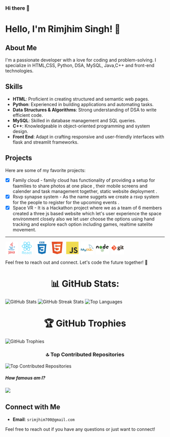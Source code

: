 ### Hi there 👋

<!--
**srimjhim700/srimjhim700** is a ✨ _special_ ✨ repository because its `README.md` (this file) appears on your GitHub profile.

Here are some ideas to get you started:

- 🔭 I’m currently working on ...
- 🌱 I’m currently learning ...
- 👯 I’m looking to collaborate on ...
- 🤔 I’m looking for help with ...
- 💬 Ask me about ...
- 📫 How to reach me: ...
- 😄 Pronouns: ...
- ⚡ Fun fact: ...
-->
# Hello, I'm Rimjhim Singh! 👋

## About Me
I'm a passionate developer with a love for coding and problem-solving. I specialize in HTML,CSS, Python, DSA, MySQL, Java,C++ and front-end technologies.

## Skills
- **HTML**: Proficient in creating structured and semantic web pages.
- **Python**: Experienced in building applications and automating tasks.
- **Data Structures & Algorithms**: Strong understanding of DSA to write efficient code.
- **MySQL**: Skilled in database management and SQL queries.
- **C++**: Knowledgeable in object-oriented programming and system design.
- **Front End**: Adapt in crafting responsive and user-friendly interfaces with flask and streamlit frameworks.

## Projects
Here are some of my favorite projects:
- [x] Family cloud - family cloud has functionality of providing a setup for faamilies to share photos at one place , their mobile screens and calender and task management together, static website deployment .
- [x] Rsvp synapse system - As the name suggets we create a rsvp system for the people to register for the upcoming events .
- [x] Space VR  - It is a Hackathon project where we as  a team of 6 members created a three js based website which let's user experience the space environment closely also we let user choose the options using hand tracking and explore each option including games, realtime satelite movement.

---
<div >
  <img src="https://github.com/devicons/devicon/blob/master/icons/java/java-original-wordmark.svg" title="Java" alt="Java" width="40" height="40"/>&nbsp;
  <img src="https://github.com/devicons/devicon/blob/master/icons/react/react-original-wordmark.svg" title="React" alt="React" width="40" height="40"/>&nbsp;
  <img src="https://github.com/devicons/devicon/blob/master/icons/css3/css3-plain-wordmark.svg"  title="CSS3" alt="CSS" width="40" height="40"/>&nbsp;
  <img src="https://github.com/devicons/devicon/blob/master/icons/html5/html5-original.svg" title="HTML5" alt="HTML" width="40" height="40"/>&nbsp;
  <img src="https://github.com/devicons/devicon/blob/master/icons/javascript/javascript-original.svg" title="JavaScript" alt="JavaScript" width="40" height="40"/>&nbsp;
  <img src="https://github.com/devicons/devicon/blob/master/icons/mysql/mysql-original-wordmark.svg" title="MySQL"  alt="MySQL" width="40" height="40"/>&nbsp;
  <img src="https://github.com/devicons/devicon/blob/master/icons/nodejs/nodejs-original-wordmark.svg" title="NodeJS" alt="NodeJS" width="40" height="40"/>&nbsp;
  <img src="https://github.com/devicons/devicon/blob/master/icons/git/git-original-wordmark.svg" title="Git" **alt="Git" width="40" height="40"/>
</div>

Feel free to reach out and connect. Let's code the future together! 🚀

<h1 align="center"> 📊 GitHub Stats:</h1>
<div >
  <img align="center" src="https://github-readme-stats.vercel.app/api?username=srimjhim700&theme=shades-of-purple&hide_border=true&include_all_commits=true&count_private=true" alt="GitHub Stats">
  <img align="center"  src="https://github-readme-streak-stats.herokuapp.com/?user=srimjhim700&theme=tokyonight&hide_border=true" alt="GitHub Streak Stats">
  <img align="center" src="https://github-readme-stats.vercel.app/api/top-langs/?username=srimjhim700&theme=dracula&hide_border=true&include_all_commits=true&count_private=true&layout=compact" alt="Top Languages">
</div>


<h1 align="center"> 🏆 GitHub Trophies</h1>
  <img align="center" src="https://github-profile-trophy.vercel.app/?username=srimjhim700&theme=moltack=true&no-bg=false&margin-w=4" alt="GitHub Trophies">


<h3 align="center">🔝 Top Contributed Repositories </h3>
<img align="center" src="https://github-contributor-stats.vercel.app/api?username=srimjhim700&limit=5&theme=tokyonight&hide_border=true&combine_all_yearly_contributions=true" alt="Top Contributed Repositories">


##### How famous am I?
[![](https://visitcount.itsvg.in/api?id=srimjhim700&label=Profile%20Views&color=8&icon=6&pretty=true)](https://visitcount.itsvg.in)

## Connect with Me
- **Email**: `srimjhim700@gmail.com`

Feel free to reach out if you have any questions or just want to connect!
